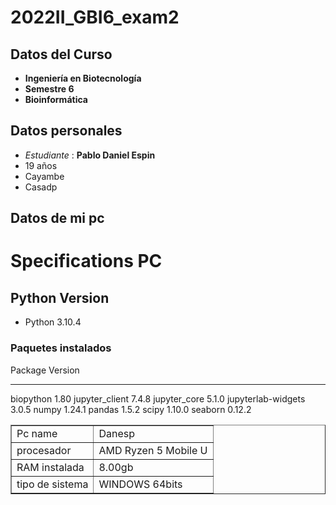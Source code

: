 # 2022II_GBI6_exam2
## Datos del Curso
- **Ingeniería en Biotecnología** 
- **Semestre 6**
- **Bioinformática**
## Datos personales
- *Estudiante* : **Pablo Daniel Espin**
- 19 años 
- Cayambe
- Casadp
## Datos de mi pc
<h1> Specifications PC</h1>
<table border="1">
  <tr>
      <td>Pc name</td>
      <td>Danesp</td>
  </tr>
  <tr>
      <td>procesador</td>
      <td>AMD Ryzen 5 Mobile U</td>
  </tr>
  <tr>
      <td>RAM instalada<!td>
      <td>8.00gb<!td>
  </tr>
  <tr>
      <td>tipo de sistema</td>
      <td>WINDOWS 64bits</td>

## Python Version
- Python 3.10.4
### Paquetes instalados
Package            Version
------------------ -----------
biopython          1.80
jupyter_client     7.4.8
jupyter_core       5.1.0
jupyterlab-widgets 3.0.5
numpy              1.24.1
pandas             1.5.2
scipy              1.10.0
seaborn            0.12.2
